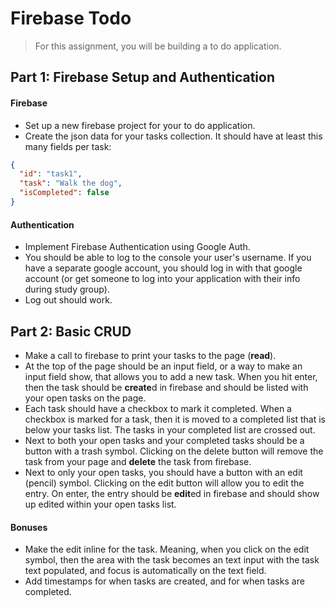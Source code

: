 # Firebase Todo

> For this assignment, you will be building a to do application. 

## Part 1: Firebase Setup and Authentication
#### Firebase
- Set up a new firebase project for your to do application.
- Create the json data for your tasks collection. It should have at least this many fields per task:
```json
{
  "id": "task1",
  "task": "Walk the dog",
  "isCompleted": false
}
```

#### Authentication
- Implement Firebase Authentication using Google Auth. 
- You should be able to log to the console your user's username. If you have a separate google account, you should log in with that google account (or get someone to log into your application with their info during study group).
- Log out should work.

## Part 2: Basic CRUD
- Make a call to firebase to print your tasks to the page (**read**).
- At the top of the page should be an input field, or a way to make an input field show, that allows you to add a new task. When you hit enter, then the task should be **create**d in firebase and should be listed with your open tasks on the page.
- Each task should have a checkbox to mark it completed. When a checkbox is marked for a task, then it is moved to a completed list that is below your tasks list. The tasks in your completed list are crossed out.
- Next to both your open tasks and your completed tasks should be a button with a trash symbol. Clicking on the delete button will remove the task from your page and **delete** the task from firebase.
- Next to only your open tasks, you should have a button with an edit (pencil) symbol. Clicking on the edit button will allow you to edit the entry. On enter, the entry should be **edit**ed in firebase and should show up edited within your open tasks list.

#### Bonuses
- Make the edit inline for the task. Meaning, when you click on the edit symbol, then the area with the task becomes an text input with the task text populated, and focus is automatically on the text field.
- Add timestamps for when tasks are created, and for when tasks are completed.

